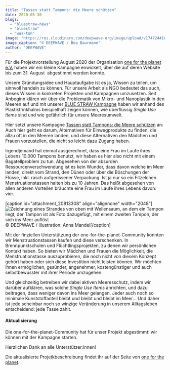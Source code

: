 ```yaml
---
title: "Tassen statt Tampons: die Meere schützen"
date: 2020-08-30
blogs: 
  - "bluestraw-news"
  - "bluestraw"
  - "was-tun"
image: "https://res.cloudinary.com/deepwave-org/image/upload/v1747244188/deepwave.org/DEEPWAVE_Tassen_statt_Tampons_Kampagnenfoto-scaled.jpg"
image_caption: "© DEEPWAVE / Bea Baurmann"
author: "DEEPWAVE"
---
```


Für die Projektvorstellung August 2020 der Organisation [one for the planet e.V.](https://onefortheplanet.de/) haben wir ein kleine Kampagne enwickelt, über die auf deren Website bis zum 31. August  abgestimmt werden konnte.

Unsere Gründungsidee und Hauptaufgabe ist es ja, Wissen zu teilen, um sinnvoll handeln zu können. Für unsere Arbeit als NGO bedeutet das auch, dieses Wissen in konkreten Projekten und Kampagnen umzusetzen. Seit Anbeginn klären wir über die Problematik von Mikro- und Nanoplastik in den Meeren auf und mit unserer [BLUE STRAW Kampagne](https://www.deepwave.org/bluestraw-kampagne/die-kampagne/) haben wir anhand des Plastiktrinkhalms beispielhaft zeigen können, wie überflüssig _Single Use Items_ sind und wie gefährlich für unsere Meeresumwelt.

Hier setzt unsere Kampagne [Tassen statt Tampons: die Meere schützen](https://onefortheplanet.de/projektvorstellung-deepwave/) an: Auch hier geht es darum, Alternativen für Einwegprodukte zu finden, die allzu oft in den Meeren landen, und diese Alternativen den Mädchen und Frauen vorzustellen, die nicht so leicht dazu Zugang haben.

Irgendjemand hat einmal ausgerechnet, dass eine Frau im Laufe ihres Lebens 10.000 Tampons benutzt, wir haben es hier also nicht mit einem Bagatellproblem zu tun. Abgesehen von der absurden Ressourcenverschwendung ist es kein Wunder, dass davon welche im Meer landen, direkt vom Strand, den Dünen oder über die Böschungen der Flüsse, inkl. rasch aufgerissener Verpackung. Ist ja nur so ein Fitzelchen. Menstruationstassen halten bis zu 10 Jahren. Das heißt abgesehen von allen anderen Vorteilen bräuchte eine Frau im Laufe ihres Lebens davon: vier.

\[caption id="attachment\_20813308" align="alignnone" width="2048"\]![Zeichnung eines Strandes von oben mit Wellensaum, an dem ein Tampon liegt, der Tampon ist als Foto dazugefügt, mit einem zweiten Tampon, der sich ins Meer auflöst](https://res.cloudinary.com/deepwave-org/image/upload/v1747244191/deepwave.org/DEEPWAVE_Tassen_statt_Tampons_Kampagnenzeichnung-scaled.jpg) © DEEPWAVE / Illustration: Anna Mandel\[/caption\]

Mit der finziellen Unterstützung der one-for-the-planet-Community könnten wir Menstruationstassen kaufen und diese verschenken. In Brennpunktschulen und Flüchtlingsprojekten, zu denen wir persönlichen Kontakt haben. So bieten wir Mädchen und Frauen die Möglichkeit, die Menstruationstasse auszuprobieren, die noch nicht von diesem Konzept gehört haben oder sich diese Investition nicht leisten können. Wir möchten ihnen ermöglichen, gesünder, angenehmer, kostengünstiger und auch selbstbewusster mit ihrer Periode umzugehen.

Und gleichzeitig betreiben wir dabei aktiven Meeresschutz, indem wir darüber aufklären, was solche _Single Use Items_ anrichten, und dazu beitragen, dass weniger davon ins Meer gelangen. Jeder auch noch so minimale Kunststoffanteil bleibt und bleibt und bleibt im Meer… Und daher ist jede scheinbar noch so winzige Veränderung in unserem Alltagsleben entscheidend: jede Tasse zählt.

#### Aktualisierung

Die one-for-the-planet-Community hat für unser Projekt abgestimmt: wir können mit der Kampagne starten.

Herzlichen Dank an alle Unterstützer:innen!

Die aktualisierte Projetkbeschreibung findet ihr auf der Seite von [one for the planet](https://onefortheplanet.de/deepwave-tassen-statt-tampons/).
